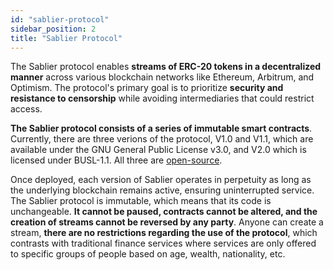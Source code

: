 ```yaml
---
id: "sablier-protocol"
sidebar_position: 2
title: "Sablier Protocol"
---
```


The Sablier protocol enables **streams of ERC-20 tokens in a decentralized manner** across various blockchain networks
like Ethereum, Arbitrum, and Optimism. The protocol's primary goal is to prioritize **security and resistance to
censorship** while avoiding intermediaries that could restrict access.

**The Sablier protocol consists of a series of immutable smart contracts**. Currently, there are three verions of the
protocol, V1.0 and V1.1, which are available under the GNU General Public License v3.0, and V2.0 which is licensed under
BUSL-1.1. All three are [open-source](https://github.com/sablierhq).

Once deployed, each version of Sablier operates in perpetuity as long as the underlying blockchain remains active,
ensuring uninterrupted service. The Sablier protocol is immutable, which means that its code is unchangeable. **It
cannot be paused, contracts cannot be altered, and the creation of streams cannot be reversed by any party**. Anyone can
create a stream, **there are no restrictions regarding the use of the protocol**, which contrasts with traditional
finance services where services are only offered to specific groups of people based on age, wealth, nationality, etc.
